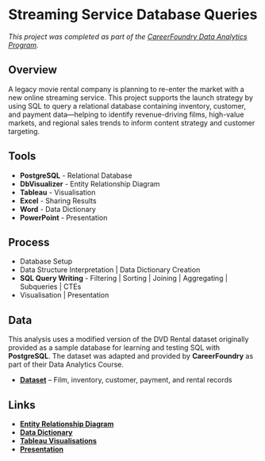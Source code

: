 # Streaming Service Database Queries

*This project was completed as part of the [CareerFoundry Data Analytics Program](https://careerfoundry.com/en/courses/become-a-data-analyst/).*


## Overview

A legacy movie rental company is planning to re-enter the market with a new online streaming service. This project supports the launch strategy by using SQL to query a relational database containing inventory, customer, and payment data—helping to identify revenue-driving films, high-value markets, and regional sales trends to inform content strategy and customer targeting.


<!--## Key Questions

1. Which movies contributed the most/least to revenue gain?
2. What was the average rental duration for all videos?
3. Which countries are Rockbuster customers based in?
4. Where are customers with a high lifetime value based?
5. Do sales figures vary between geographic regions?-->


## Tools

- **PostgreSQL** - Relational Database
- **DbVisualizer** - Entity Relationship Diagram
- **Tableau** - Visualisation
- **Excel** - Sharing Results
- **Word** - Data Dictionary
- **PowerPoint** - Presentation


## Process

- Database Setup
- Data Structure Interpretation | Data Dictionary Creation
- **SQL Query Writing** - Filtering | Sorting | Joining | Aggregating | Subqueries | CTEs
- Visualisation | Presentation


## Data

This analysis uses a modified version of the DVD Rental dataset originally provided as a sample database for learning and testing SQL with **PostgreSQL**. The dataset was adapted and provided by **CareerFoundry** as part of their Data Analytics Course.

- [**Dataset**](http://www.postgresqltutorial.com/wp-content/uploads/2019/05/dvdrental.zip) – Film, inventory, customer, payment, and rental records


## Links

- [**Entity Relationship Diagram**](https://github.com/davidgriesel/03-streaming-service-launch-strategy/tree/main/deliverables)
- [**Data Dictionary**](https://github.com/davidgriesel/03-streaming-service-launch-strategy/tree/main/deliverables)
- [**Tableau Visualisations**](https://public.tableau.com/shared/42BQNJMKK?:display_count=n&:origin=viz_share_link)
- [**Presentation**](https://github.com/davidgriesel/03-streaming-service-launch-strategy/tree/main/deliverables)
<!-- - **Query Output** *(link to be added)* -->

<!--## Takeaways

**Successes** - The project successfully used SQL to query a relational database and extract relevant information in response to specific business questions.

**Challenges** – The static and hypothetical nature of the sample data limited opportunities for deeper engagement with real-time stakeholder needs. In the absence of direct business interaction, interpreting findings into practical decisions remained largely hypothetical. Presenting results without feedback loops also limited iteration and refinement of analysis.

**Way Forward** - Future projects could benefit from working with more interactive stakeholder contexts or simulated business scenarios to mirror the iterative nature of real-world decision-making. Expanding the reporting output to include automated dashboards or integrations with business intelligence platforms could also support more dynamic data consumption.-->


<!--## License

This project is licensed under the MIT License.


## Repository Structure

```text
├── deliverables/         # ERD | Data Dictionary | Query Output | Presentation
├── sql-queries/          # SQL Scripts
├── LICENSE               # Project License
└── README.md             # Project Overview-->
